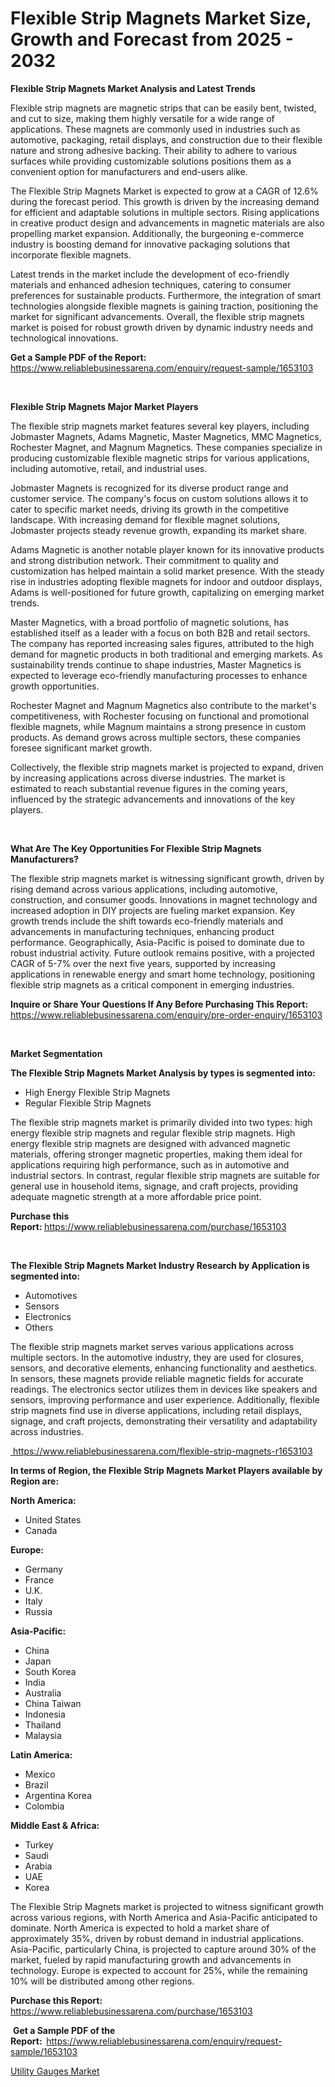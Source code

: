 <p><h1>Flexible Strip Magnets Market Size, Growth and Forecast from 2025 - 2032</h1></p><p><strong>Flexible Strip Magnets Market Analysis and Latest Trends</strong></p>
<p><p>Flexible strip magnets are magnetic strips that can be easily bent, twisted, and cut to size, making them highly versatile for a wide range of applications. These magnets are commonly used in industries such as automotive, packaging, retail displays, and construction due to their flexible nature and strong adhesive backing. Their ability to adhere to various surfaces while providing customizable solutions positions them as a convenient option for manufacturers and end-users alike.</p><p>The Flexible Strip Magnets Market is expected to grow at a CAGR of 12.6% during the forecast period. This growth is driven by the increasing demand for efficient and adaptable solutions in multiple sectors. Rising applications in creative product design and advancements in magnetic materials are also propelling market expansion. Additionally, the burgeoning e-commerce industry is boosting demand for innovative packaging solutions that incorporate flexible magnets.</p><p>Latest trends in the market include the development of eco-friendly materials and enhanced adhesion techniques, catering to consumer preferences for sustainable products. Furthermore, the integration of smart technologies alongside flexible magnets is gaining traction, positioning the market for significant advancements. Overall, the flexible strip magnets market is poised for robust growth driven by dynamic industry needs and technological innovations.</p></p>
<p><strong>Get a Sample PDF of the Report:&nbsp;</strong> <a href="https://www.reliablebusinessarena.com/enquiry/request-sample/1653103?utm_campaign=2805&utm_medium=2&utm_source=Github&utm_content=ia&utm_term=05032025&utm_id=flexible-strip-magnets">https://www.reliablebusinessarena.com/enquiry/request-sample/1653103</a></p>
<p>&nbsp;</p>
<p><strong>Flexible Strip Magnets Major Market Players</strong></p>
<p><p>The flexible strip magnets market features several key players, including Jobmaster Magnets, Adams Magnetic, Master Magnetics, MMC Magnetics, Rochester Magnet, and Magnum Magnetics. These companies specialize in producing customizable flexible magnetic strips for various applications, including automotive, retail, and industrial uses.</p><p>Jobmaster Magnets is recognized for its diverse product range and customer service. The company's focus on custom solutions allows it to cater to specific market needs, driving its growth in the competitive landscape. With increasing demand for flexible magnet solutions, Jobmaster projects steady revenue growth, expanding its market share.</p><p>Adams Magnetic is another notable player known for its innovative products and strong distribution network. Their commitment to quality and customization has helped maintain a solid market presence. With the steady rise in industries adopting flexible magnets for indoor and outdoor displays, Adams is well-positioned for future growth, capitalizing on emerging market trends.</p><p>Master Magnetics, with a broad portfolio of magnetic solutions, has established itself as a leader with a focus on both B2B and retail sectors. The company has reported increasing sales figures, attributed to the high demand for magnetic products in both traditional and emerging markets. As sustainability trends continue to shape industries, Master Magnetics is expected to leverage eco-friendly manufacturing processes to enhance growth opportunities.</p><p>Rochester Magnet and Magnum Magnetics also contribute to the market's competitiveness, with Rochester focusing on functional and promotional flexible magnets, while Magnum maintains a strong presence in custom products. As demand grows across multiple sectors, these companies foresee significant market growth.</p><p>Collectively, the flexible strip magnets market is projected to expand, driven by increasing applications across diverse industries. The market is estimated to reach substantial revenue figures in the coming years, influenced by the strategic advancements and innovations of the key players.</p></p>
<p>&nbsp;</p>
<p><strong>What Are The Key Opportunities For Flexible Strip Magnets Manufacturers?</strong></p>
<p><p>The flexible strip magnets market is witnessing significant growth, driven by rising demand across various applications, including automotive, construction, and consumer goods. Innovations in magnet technology and increased adoption in DIY projects are fueling market expansion. Key growth trends include the shift towards eco-friendly materials and advancements in manufacturing techniques, enhancing product performance. Geographically, Asia-Pacific is poised to dominate due to robust industrial activity. Future outlook remains positive, with a projected CAGR of 5-7% over the next five years, supported by increasing applications in renewable energy and smart home technology, positioning flexible strip magnets as a critical component in emerging industries.</p></p>
<p><strong>Inquire or Share Your Questions If Any Before Purchasing This Report:</strong> <a href="https://www.reliablebusinessarena.com/enquiry/pre-order-enquiry/1653103?utm_campaign=2805&utm_medium=2&utm_source=Github&utm_content=ia&utm_term=05032025&utm_id=flexible-strip-magnets">https://www.reliablebusinessarena.com/enquiry/pre-order-enquiry/1653103</a></p>
<p>&nbsp;</p>
<p><strong>Market Segmentation</strong></p>
<p><strong>The Flexible Strip Magnets Market Analysis by types is segmented into:</strong></p>
<p><ul><li>High Energy Flexible Strip Magnets</li><li>Regular Flexible Strip Magnets</li></ul></p>
<p><p>The flexible strip magnets market is primarily divided into two types: high energy flexible strip magnets and regular flexible strip magnets. High energy flexible strip magnets are designed with advanced magnetic materials, offering stronger magnetic properties, making them ideal for applications requiring high performance, such as in automotive and industrial sectors. In contrast, regular flexible strip magnets are suitable for general use in household items, signage, and craft projects, providing adequate magnetic strength at a more affordable price point.</p></p>
<p><strong>Purchase this Report:&nbsp;</strong><a href="https://www.reliablebusinessarena.com/purchase/1653103?utm_campaign=2805&utm_medium=2&utm_source=Github&utm_content=ia&utm_term=05032025&utm_id=flexible-strip-magnets">https://www.reliablebusinessarena.com/purchase/1653103</a></p>
<p>&nbsp;</p>
<p><strong>The Flexible Strip Magnets Market Industry Research by Application is segmented into:</strong></p>
<p><ul><li>Automotives</li><li>Sensors</li><li>Electronics</li><li>Others</li></ul></p>
<p><p>The flexible strip magnets market serves various applications across multiple sectors. In the automotive industry, they are used for closures, sensors, and decorative elements, enhancing functionality and aesthetics. In sensors, these magnets provide reliable magnetic fields for accurate readings. The electronics sector utilizes them in devices like speakers and sensors, improving performance and user experience. Additionally, flexible strip magnets find use in diverse applications, including retail displays, signage, and craft projects, demonstrating their versatility and adaptability across industries.</p></p>
<p><a href="https://www.reliablebusinessarena.com/flexible-strip-magnets-r1653103?utm_campaign=2805&utm_medium=2&utm_source=Github&utm_content=ia&utm_term=05032025&utm_id=flexible-strip-magnets">&nbsp;https://www.reliablebusinessarena.com/flexible-strip-magnets-r1653103</a></p>
<p><strong>In terms of Region, the Flexible Strip Magnets Market Players available by Region are:</strong></p>
<p>
    <p> <strong> North America: </strong>
        <ul>
            <li>United States</li>
            <li>Canada</li>
        </ul>
        </p> 
    <p> <strong> Europe: </strong>
        <ul>
            <li>Germany</li>
            <li>France</li>
            <li>U.K.</li>
            <li>Italy</li>
            <li>Russia</li>
        </ul>
        </p> 
    <p> <strong> Asia-Pacific: </strong>
        <ul>
            <li>China</li>
            <li>Japan</li>
            <li>South Korea</li>
            <li>India</li>
            <li>Australia</li>
            <li>China Taiwan</li>
            <li>Indonesia</li>
            <li>Thailand</li>
            <li>Malaysia</li>
        </ul>
        </p> 
    <p> <strong> Latin America: </strong>
        <ul>
            <li>Mexico</li>
            <li>Brazil</li>
            <li>Argentina Korea</li>
            <li>Colombia</li>
        </ul>
        </p> 
    <p> <strong> Middle East & Africa: </strong>
        <ul>
            <li>Turkey</li>
            <li>Saudi</li>
            <li>Arabia</li>
            <li>UAE</li>
            <li>Korea</li>
        </ul>
    </p>
    </p>
<p><p>The Flexible Strip Magnets market is projected to witness significant growth across various regions, with North America and Asia-Pacific anticipated to dominate. North America is expected to hold a market share of approximately 35%, driven by robust demand in industrial applications. Asia-Pacific, particularly China, is projected to capture around 30% of the market, fueled by rapid manufacturing growth and advancements in technology. Europe is expected to account for 25%, while the remaining 10% will be distributed among other regions.</p></p>
<p><strong>Purchase this Report: </strong><a href="https://www.reliablebusinessarena.com/purchase/1653103?utm_campaign=2805&utm_medium=2&utm_source=Github&utm_content=ia&utm_term=05032025&utm_id=flexible-strip-magnets">https://www.reliablebusinessarena.com/purchase/1653103</a></p>
<p>&nbsp;<strong>Get a Sample PDF of the Report:&nbsp;&nbsp;</strong><a href="https://www.reliablebusinessarena.com/enquiry/request-sample/1653103?utm_campaign=2805&utm_medium=2&utm_source=Github&utm_content=ia&utm_term=05032025&utm_id=flexible-strip-magnets">https://www.reliablebusinessarena.com/enquiry/request-sample/1653103</a></p>
<p><strong></strong></p>
<p><p><a href="https://github.com/meuskocov/Market-Research-Report-List-1/blob/main/utility-gauges-market.md?utm_campaign=2805&utm_medium=2&utm_source=Github&utm_content=ia&utm_term=05032025&utm_id=flexible-strip-magnets">Utility Gauges Market</a></p></p>